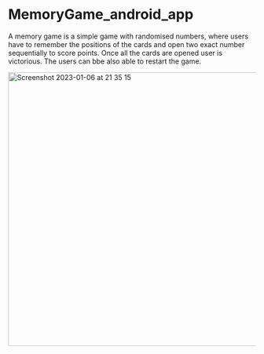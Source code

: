 # MemoryGame_android_app

A memory game is a simple game with randomised numbers, 
where users have to remember the positions of the cards and open 
two exact number sequentially to score points. Once all the cards are opened user is victorious. 
The users can bbe also able to restart the game.

<img width="558" alt="Screenshot 2023-01-06 at 21 35 15" src="https://user-images.githubusercontent.com/113612068/211094751-5ec172df-08c1-4ead-b90f-b459495998a6.png">
